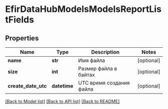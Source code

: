 # EfirDataHubModelsModelsReportListFields

## Properties
Name | Type | Description | Notes
------------ | ------------- | ------------- | -------------
**name** | **str** | Имя файла | [optional] 
**size** | **int** | Размер файла в байтах | [optional] 
**create_date_utc** | **datetime** | UTC время создания файла | [optional] 

[[Back to Model list]](../README.md#documentation-for-models) [[Back to API list]](../README.md#documentation-for-api-endpoints) [[Back to README]](../README.md)

